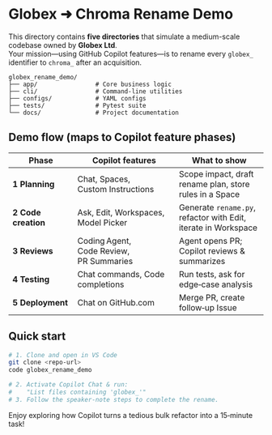 # Globex ➜ Chroma Rename Demo

This directory contains **five directories** that simulate a medium-scale codebase owned by **Globex Ltd**.  
Your mission—using GitHub Copilot features—is to rename every `globex_` identifier to `chroma_` after an acquisition.

```
globex_rename_demo/
├── app/                # Core business logic
├── cli/                # Command‑line utilities
├── configs/            # YAML configs
├── tests/              # Pytest suite
└── docs/               # Project documentation
```

## Demo flow (maps to Copilot feature phases)

| Phase | Copilot features | What to show |
|-------|------------------|--------------|
| **1 Planning** | Chat, Spaces, Custom Instructions | Scope impact, draft rename plan, store rules in a Space |
| **2 Code creation** | Ask, Edit, Workspaces, Model Picker | Generate `rename.py`, refactor with Edit, iterate in Workspace |
| **3 Reviews** | Coding Agent, Code Review, PR Summaries | Agent opens PR; Copilot reviews & summarizes |
| **4 Testing** | Chat commands, Code completions | Run tests, ask for edge‑case analysis |
| **5 Deployment** | Chat on GitHub.com | Merge PR, create follow‑up Issue |

## Quick start

```bash
# 1. Clone and open in VS Code
git clone <repo-url>
code globex_rename_demo

# 2. Activate Copilot Chat & run:
#    "List files containing 'globex_'"
# 3. Follow the speaker‑note steps to complete the rename.
```

Enjoy exploring how Copilot turns a tedious bulk refactor into a 15‑minute task!
